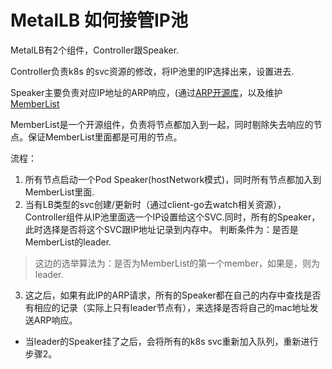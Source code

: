 # MetalLB 如何接管IP池
MetalLB有2个组件，Controller跟Speaker.

Controller负责k8s 的svc资源的修改，将IP池里的IP选择出来，设置进去.

Speaker主要负责对应IP地址的ARP响应，(通过[ARP开源库](https://github.com/mdlayher/arp)，以及维护[MemberList](https://github.com/hashicorp/memberlist)

MemberList是一个开源组件，负责将节点都加入到一起，同时剔除失去响应的节点。保证MemberList里面都是可用的节点。

流程：
1. 所有节点启动一个Pod Speaker(hostNetwork模式)，同时所有节点都加入到MemberList里面.
2. 当有LB类型的svc创建/更新时（通过client-go去watch相关资源），Controller组件从IP池里面选一个IP设置给这个SVC.同时，所有的Speaker，此时选择是否将这个SVC跟IP地址记录到内存中。
判断条件为：是否是MemberList的leader.
> 这边的选举算法为：是否为MemberList的第一个member，如果是，则为leader.
3. 这之后，如果有此IP的ARP请求，所有的Speaker都在自己的内存中查找是否有相应的记录（实际上只有leader节点有），来选择是否将自己的mac地址发送ARP响应。

* 当leader的Speaker挂了之后，会将所有的k8s svc重新加入队列，重新进行步骤2。
